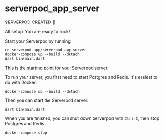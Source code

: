 
# serverpod_app_server

SERVERPOD CREATED 🥳

All setup. You are ready to rock!

Start your Serverpod by running:

```
cd serverpod_app/serverpod_app_server
docker-compose up --build --detach
dart bin/main.dart
```

This is the starting point for your Serverpod server.

To run your server, you first need to start Postgres and Redis. It's easiest to do with Docker.

    docker-compose up --build --detach

Then you can start the Serverpod server.

    dart bin/main.dart

When you are finished, you can shut down Serverpod with `Ctrl-C`, then stop Postgres and Redis.

    docker-compose stop

